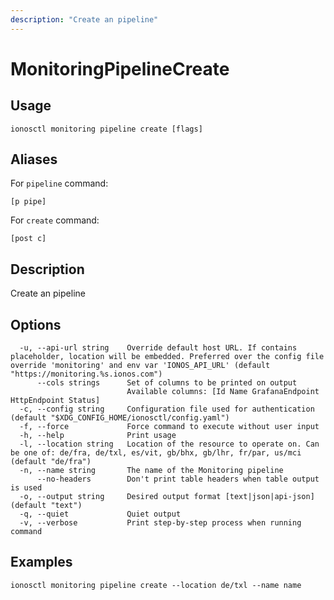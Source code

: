 ```yaml
---
description: "Create an pipeline"
---
```


# MonitoringPipelineCreate

## Usage

```text
ionosctl monitoring pipeline create [flags]
```

## Aliases

For `pipeline` command:

```text
[p pipe]
```

For `create` command:

```text
[post c]
```

## Description

Create an pipeline

## Options

```text
  -u, --api-url string    Override default host URL. If contains placeholder, location will be embedded. Preferred over the config file override 'monitoring' and env var 'IONOS_API_URL' (default "https://monitoring.%s.ionos.com")
      --cols strings      Set of columns to be printed on output 
                          Available columns: [Id Name GrafanaEndpoint HttpEndpoint Status]
  -c, --config string     Configuration file used for authentication (default "$XDG_CONFIG_HOME/ionosctl/config.yaml")
  -f, --force             Force command to execute without user input
  -h, --help              Print usage
  -l, --location string   Location of the resource to operate on. Can be one of: de/fra, de/txl, es/vit, gb/bhx, gb/lhr, fr/par, us/mci (default "de/fra")
  -n, --name string       The name of the Monitoring pipeline
      --no-headers        Don't print table headers when table output is used
  -o, --output string     Desired output format [text|json|api-json] (default "text")
  -q, --quiet             Quiet output
  -v, --verbose           Print step-by-step process when running command
```

## Examples

```text
ionosctl monitoring pipeline create --location de/txl --name name
```

